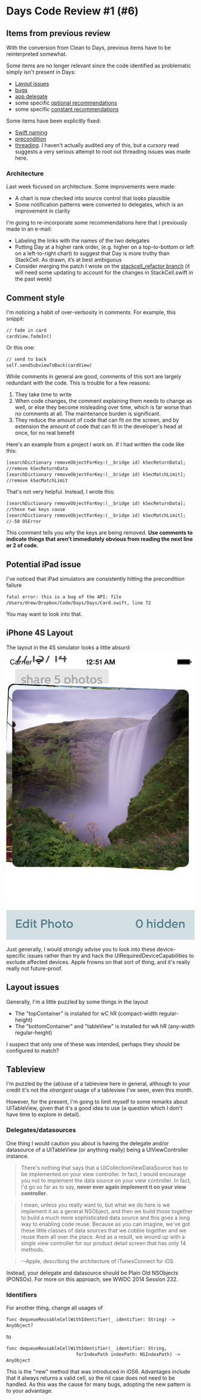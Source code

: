 # Days Code Review #1 (#6)

## Items from previous review

With the conversion from Clean to Days, previous items have to be reinterpreted somewhat.

Some items are no longer relevant since the code identified as problematic simply isn't present in Days:

* [Layout issues](https://github.com/eytanlevit/CleanApp/blob/master/Code%20Reviews/5/5.md#layouts)
* [bugs](https://github.com/eytanlevit/CleanApp/blob/master/Code%20Reviews/5/5.md#bugs)
* [app delegate](https://github.com/eytanlevit/CleanApp/blob/master/Code%20Reviews/5/5.md#app-delegate)
* some specific [optional recommendations](https://github.com/eytanlevit/CleanApp/blob/master/Code%20Reviews/4/4.md#optionals)
* some specific [constant recommendations](https://github.com/eytanlevit/CleanApp/blob/master/Code%20Reviews/4/4.md#constants)

Some items have been explicitly fixed:

* [Swift naming](https://github.com/eytanlevit/CleanApp/blob/master/Code%20Reviews/5/5.md#notifications)
* [precondition](https://github.com/eytanlevit/CleanApp/blob/master/Code%20Reviews/4/4.md#default-cases)
* [threading](https://github.com/eytanlevit/CleanApp/blob/master/Code%20Reviews/4/4.md#threading).  I haven't actually audited any of this, but a cursory read suggests a very serious attempt to root out threading issues was made here.

### Architecture

Last week focused on architecture.  Some improvements were made:

* A chart is now checked into source control that looks plausible
* Some notification patterns were converted to delegates, which is an improvement in clarity

I'm going to re-incorporate some recommendations here that I previously made in an e-mail:

* Labeling the links with the names of the two delegates
* Putting Day at a higher rank order, (e.g. higher on a top-to-bottom or left on a left-to-right chart) to suggest that Day is more truthy than StackCell.  As drawn, it’s at best ambiguous
* Consider merging the patch I wrote on the [stackcell_refactor branch](https://github.com/eytanlevit/Days/tree/stackcell_refactor) (it will need some updating to account for the changes in StackCell.swift in the past week)

## Comment style

I'm noticing a habit of over-verbosity in comments.  For example, this snippit:

```
// fade in card
cardView.fadeIn()
```

Or this one:

```
// send to back
self.sendSubviewToBack(cardView)
```

While comments in general are good, comments of this sort are largely redundant with the code.  This is trouble for a few reasons:

1.  They take time to write
2.  When code changes, the comment explaining them needs to change as well, or else they become misleading over time, which is far worse than no comments at all.  The maintenance burden is significant.
3.  They reduce the amount of code that can fit on the screen, and by extension the amount of code that can fit in the developer's head at once, for no real benefit

Here's an example from a project I work on.  If I had written the code like this:

```objc
[searchDictionary removeObjectForKey:(__bridge id) kSecReturnData]; //remove kSecReturnData
[searchDictionary removeObjectForKey:(__bridge id) kSecMatchLimit]; //remove kSecMatchLimit
```

That's not very helpful.  Instead, I wrote this:

```objc
[searchDictionary removeObjectForKey:(__bridge id) kSecReturnData]; //these two keys cause
[searchDictionary removeObjectForKey:(__bridge id) kSecMatchLimit]; //-50 OSError
```

This comment tells you *why* the keys are being removed.  **Use comments to indicate things that aren't immediately obvious from reading the next line or 2 of code.**



## Potential iPad issue

I've noticed that iPad simulators are consistently hitting the precondition failure

```
fatal error: this is a bug of the API: file /Users/drew/Dropbox/Code/Days/Days/Card.swift, line 72
```

You may want to look into that.

## iPhone 4S Layout

The layout in the 4S simulator looks a little absurd:

![4s](4s.png)

Just generally, I would strongly advise you to look into these device-specific issues rather than try and hack the UIRequiredDeviceCapabilities to exclude affected devices.  Apple frowns on that sort of thing, and it's really really not future-proof.

## Layout issues

Generally, I'm a little puzzled by some things in the layout

* The "topContainer" is installed for wC hR (compact-width regular-height)
* The "bottomContainer" and "tableView" is installed for wA hR (any-width regular-height)

I suspect that only one of these was intended, perhaps they should be configured to match?

## Tableview

I'm puzzled by the (ab)use of a tableview here in general, although to your credit it's not the *strangest* usage of a tableview I've seen, even this month.

However, for the present, I'm going to limit myself to some remarks about UITableView, given that it's a good idea to use (a question which I don't have time to explore in detail).

### Delegates/datasources

One thing I would caution you about is having the delegate and/or datasource of a UITableView (or anything really) being a UIViewController instance.

> There's nothing that says that a UICollectionViewDataSource has to be implemented on your view controller.  In fact, I would encourage you not to implement the data source on your view controller. In fact, I'd go so far as to say, **never ever again implement it on your view controller.**

> I mean, unless you really want to, but what we do here is we implement it as a general NSObject, and then we build those together to build a much more sophisticated data source and this goes a long way to enabling code reuse.  Because as you can imagine, we've got these little classes of data sources that we cobble together and we reuse them all over the place.  And as a result, we wound up with a single view controller for our product detail screen that has only 14 methods.

> --Apple, describing the architecture of iTunesConnect for iOS

Instead, your delegate and datasource should be Plain Old NSObjects (PONSOs).  For more on this approach, see WWDC 2014 Session 232.

### Identifiers

For another thing, change all usages of

```
func dequeueReusableCellWithIdentifier(_ identifier: String) -> AnyObject?
```

to

```
func dequeueReusableCellWithIdentifier(_ identifier: String,
                          forIndexPath indexPath: NSIndexPath) -> AnyObject
```

This is the "new" method that was introduced in iOS6.  Advantages include that it always returns a valid cell, so the nil case does not need to be handled.  As this was the cause for many bugs, adopting the new pattern is to your advantage.